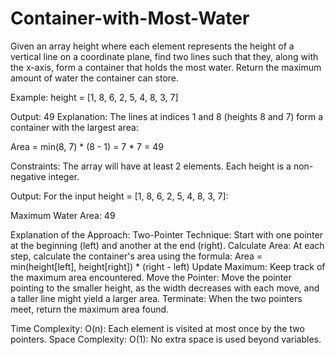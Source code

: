 # Container-with-Most-Water
Given an array height where each element represents the height of a vertical line on a coordinate plane, find two lines such that they, along with the x-axis, form a container that holds the most water. Return the maximum amount of water the container can store.

Example:
height = [1, 8, 6, 2, 5, 4, 8, 3, 7]

Output:
49
Explanation:
The lines at indices 1 and 8 (heights 8 and 7) form a container with the largest area:

Area = min(8, 7) * (8 - 1) = 7 * 7 = 49

Constraints:
The array will have at least 2 elements.
Each height is a non-negative integer.

Output:
For the input height = [1, 8, 6, 2, 5, 4, 8, 3, 7]:

Maximum Water Area: 49

Explanation of the Approach:
Two-Pointer Technique: Start with one pointer at the beginning (left) and another at the end (right).
Calculate Area: At each step, calculate the container's area using the formula:
Area = min(height[left], height[right]) * (right - left)
Update Maximum: Keep track of the maximum area encountered.
Move the Pointer: Move the pointer pointing to the smaller height, as the width decreases with each move, and a taller line might yield a larger area.
Terminate: When the two pointers meet, return the maximum area found.


Time Complexity:
O(n): Each element is visited at most once by the two pointers.
Space Complexity:
O(1): No extra space is used beyond variables.

